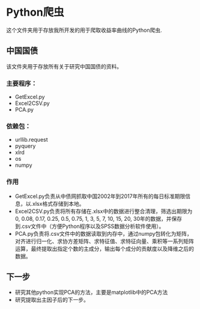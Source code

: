 # Python爬虫

这个文件夹用于存放我所开发的用于爬取收益率曲线的Python爬虫.

## 中国国债

该文件夹用于存放所有关于研究中国国债的资料。

### 主要程序：

* GetExcel.py
* Excel2CSV.py
* PCA.py

### 依赖包：

* urllib.request
* pyquery
* xlrd
* os
* numpy

### 作用

* GetExcel.py负责从中债网抓取中国2002年到2017年所有的每日标准期限信息，以.xlsx格式存储到本地。
* Excel2CSV.py负责将所有存储在.xlsx中的数据进行整合清理，筛选出期限为0, 0.08, 0.17, 0.25, 0.5, 0.75, 1, 3, 5, 7, 10, 15, 20, 30年的数据，并保存到.csv文件中（方便Python程序以及SPSS数据分析软件使用）。
* PCA.py负责将.csv文件中的数据读取到内存中，通过numpy包转化为矩阵，对齐进行归一化、求协方差矩阵、求特征值、求特征向量、乘积等一系列矩阵运算，最终提取出指定个数的主成分，输出每个成分的贡献度以及降维之后的数据。

## 下一步

* 研究其他python实现PCA的方法，主要是matplotlib中的PCA方法
* 研究提取出主因子后的下一步。